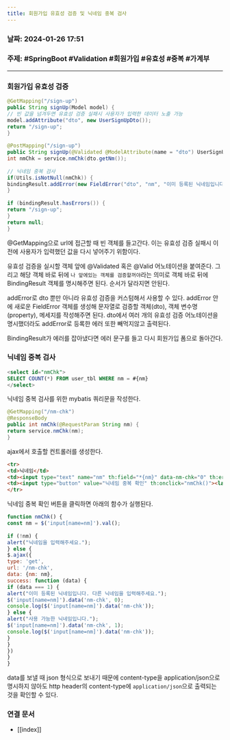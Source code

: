 ```yaml
---
title: 회원가입 유효성 검증 및 닉네임 중복 검사
---
```


### 날짜:  2024-01-26 17:51
### 주제: #SpringBoot #Validation #회원가입 #유효성 #중복 #가계부
---
### 회원가입 유효성 검증
```java
@GetMapping("/sign-up")  
public String signUp(Model model) {  
// 빈 값을 넘겨두면 유효성 검증 실패시 사용자가 입력한 데이터 노출 가능  
model.addAttribute("dto", new UserSignUpDto());  
return "/sign-up";  
}  
  
@PostMapping("/sign-up")  
public String signUp(@Validated @ModelAttribute(name = "dto") UserSignUpDto dto, BindingResult bindingResult) {  
int nmChk = service.nmChk(dto.getNm());  
  
// 닉네임 중복 검사  
if(Utils.isNotNull(nmChk)) {  
bindingResult.addError(new FieldError("dto", "nm", "이미 등록된 닉네임입니다. 다른 닉네임을 입력해주세요."));  
}  
  
if (bindingResult.hasErrors()) {  
return "/sign-up";  
}  
return null;  
}
```
@GetMapping으로 url에 접근할 때 빈 객체를 들고간다. 이는 유효성 검증 실패시 이전에 사용자가 입력했던 값을 다시 넣어주기 위함이다.

유효성 검증을 실시할 객체 앞에 @Validated 혹은 @Valid 어노테이션을 붙여준다. 그리고 해당 객체 바로 뒤에 `나 앞에있는 객체를 검증할꺼야`라는 의미로 객체 바로 뒤에 BindingResult 객체를 명시해주면 된다. 순서가 달라지면 안된다.

addError로 dto 뿐만 아니라 유효성 검증을 커스텀해서 사용할 수 있다. addError 안에 새로운 FieldError 객체를 생성해 문자열로 검증할 객체(dto), 객체 변수명(property), 메세지를 작성해주면 된다. dto에서 여러 개의 유효성 검증 어노테이션을 명시했더라도 addError로 등록한 에러 또한 빼먹지않고 출력된다.

BindingResult가 에러를 잡아냈다면 에러 문구를 들고 다시 회원가입 폼으로 돌아간다.
### 닉네임 중복 검사
```sql
<select id="nmChk">  
SELECT COUNT(*) FROM user_tbl WHERE nm = #{nm}  
</select>
```
닉네임 중복 검사를 위한 mybatis 쿼리문을 작성한다.

```java
@GetMapping("/nm-chk")  
@ResponseBody  
public int nmChk(@RequestParam String nm) {  
return service.nmChk(nm);  
}
```
ajax에서 호출할 컨트롤러를 생성한다.

```html
<tr>  
<td>닉네임</td>  
<td><input type="text" name="nm" th:field="*{nm}" data-nm-chk="0" th:errorclass="errors" placeholder="닉네임을 입력하세요."></td>  
<td><input type="button" value="닉네임 중복 확인" th:onclick="nmChk()"><label class="errors" th:errors="*{nm}"></label></td>  
</tr>
```
닉네임 중복 확인 버튼을 클릭하면 아래의 함수가 실행된다.

```javascript
function nmChk() {  
const nm = $('input[name=nm]').val();  
  
if (!nm) {  
alert("닉네임을 입력해주세요.");  
} else {  
$.ajax({  
type: 'get',  
url: '/nm-chk',  
data: {nm: nm},  
success: function (data) {  
if (data === 1) {  
alert("이미 등록된 닉네임입니다. 다른 닉네임을 입력해주세요.");  
$('input[name=nm]').data('nm-chk', 0);  
console.log($('input[name=nm]').data('nm-chk'));  
} else {  
alert("사용 가능한 닉네임입니다.");  
$('input[name=nm]').data('nm-chk', 1);  
console.log($('input[name=nm]').data('nm-chk'));  
}  
}  
})  
}  
}
```
data를 보낼 때 json 형식으로 보내기 때문에 content-type을 application/json으로 명시하지 않아도 http header의 content-type에 `application/json`으로 출력되는 것을 확인할 수 있다.

### 연결 문서
- [[index]]
